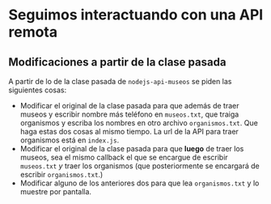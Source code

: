# Seguimos interactuando con una API remota

## Modificaciones a partir de la clase pasada

A partir de lo de la clase pasada de `nodejs-api-museos` se piden las siguientes cosas:
* Modificar el original de la clase pasada para que además de traer museos y escribir nombre más teléfono en `museos.txt`, que traiga organismos y escriba los nombres en otro archivo `organismos.txt`. Que haga estas dos cosas al mismo tiempo. La url de la API para traer organismos está en `index.js`. 
* Modificar el original de la clase pasada para que __luego__ de traer los museos, sea el mismo callback el que se encargue de escribir `museos.txt` *y* traer los organismos (que posteriormente se encargará de escribir `organismos.txt`.)
* Modificar alguno de los anteriores dos para que lea `organismos.txt` y lo muestre por pantalla.